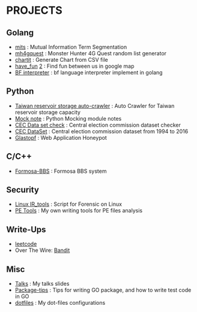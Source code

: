 # PROJECTS


## Golang

* [mits][] : Mutual Information Term Segmentation
* [mh4gquest][] : Monster Hunter 4G Quest random list generator
* [chartit][] : Generate Chart from CSV file
* [have_fun][hf1] [2][hf2] : Find fun between us in google map
* [BF interpreter][bf] : bf language interpreter implement in golang

[mits]: https://github.com/guesslin/mits
[mh4gquest]: https://github.com/guesslin/mh4gquest
[chartit]: https://github.com/guesslin/chartit
[hf1]: https://github.com/guesslin/have_fun
[hf2]: http://refreshing-well-815.appspot.com/
[bf]: https://github.com/guesslin/bf


## Python

* [Taiwan reservoir storage auto-crawler][wra] : Auto Crawler for Taiwan reservoir storage capacity
* [Mock note][mock_note] : Python Mocking module notes
* [CEC Data set check][cec] : Central election commission dataset checker
* [CEC DataSet][cecd] : Central election commission dataset from 1994 to 2016
* [Glastopf][] : Web Application Honeypot

[wra]: https://github.com/guesslin/wra
[mock_note]: https://github.com/guesslin/mock_note
[cec]: https://github.com/guesslin/cec
[cecd]: https://github.com/MISNUK/CECDataSet
[Glastopf]: https://github.com/mushorg/glastopf


## C/C++

* [Formosa-BBS][] : Formosa BBS system

[Formosa-BBS]: https://github.com/guesslin/formosa


## Security

* [Linux IR_tools][IR_tools] : Script for Forensic on Linux
* [PE Tools][petools] : My own writing tools for PE files analysis

[IR_tools]: https://github.com/guesslin/IR_Tool
[petools]: https://github.com/guesslin/petools


## Write-Ups

* [leetcode][]
* Over The Wire: [Bandit][]

[leetcode]: https://github.com/guesslin/leetcode
[Bandit]: https://github.com/guesslin/overthewire_bandit


## Misc

* [Talks][talk] : My talks slides
* [Package-tips][ptips] : Tips for writing GO package, and how to write test code in GO
* [dotfiles][] : My dot-files configurations

[talk]: https://github.com/guesslin/talks
[ptips]: https://github.com/guesslin/package-tips
[dotfiles]: https://github.com/guesslin/dotfiles
